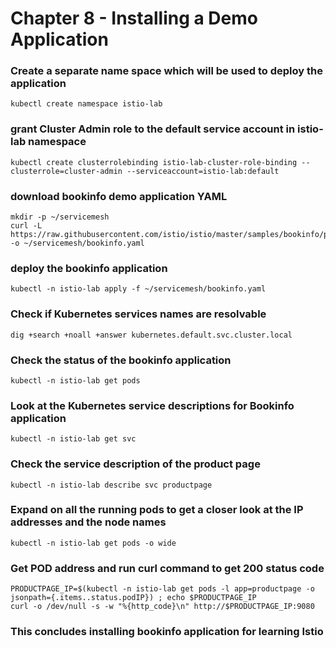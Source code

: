 # Chapter 8 - Installing a Demo Application 

### Create a separate name space which will be used to deploy the application

```
kubectl create namespace istio-lab
```

### grant Cluster Admin role to the default service account in istio-lab namespace

```
kubectl create clusterrolebinding istio-lab-cluster-role-binding --clusterrole=cluster-admin --serviceaccount=istio-lab:default
```

### download bookinfo demo application YAML

```
mkdir -p ~/servicemesh
curl -L https://raw.githubusercontent.com/istio/istio/master/samples/bookinfo/platform/kube/bookinfo.yaml -o ~/servicemesh/bookinfo.yaml
```

### deploy the bookinfo application

```
kubectl -n istio-lab apply -f ~/servicemesh/bookinfo.yaml
```

### Check if Kubernetes services names are resolvable

```
dig +search +noall +answer kubernetes.default.svc.cluster.local
```

###  Check the status of the bookinfo application
```
kubectl -n istio-lab get pods
```

### Look at the Kubernetes service descriptions for Bookinfo application

```
kubectl -n istio-lab get svc
```

### Check the service description of the product page

```
kubectl -n istio-lab describe svc productpage
```

### Expand on all the running pods to get a closer look at the IP addresses and the node names

```
kubectl -n istio-lab get pods -o wide
```

### Get POD address and run curl command to get 200 status code

```
PRODUCTPAGE_IP=$(kubectl -n istio-lab get pods -l app=productpage -o jsonpath={.items..status.podIP}) ; echo $PRODUCTPAGE_IP
curl -o /dev/null -s -w "%{http_code}\n" http://$PRODUCTPAGE_IP:9080
```

### This concludes installing bookinfo application for learning Istio
